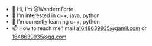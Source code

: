 - 👋 Hi, I’m @WandernForte
- 👀 I’m interested in c++, java, python
- 🌱 I’m currently learning c++, python
- 📫 How to reach me? mail a1648639935@gamil.com or 1648639935@qq.com

<!---
WandernForte/WandernForte is a ✨ special ✨ repository because its `README.md` (this file) appears on your GitHub profile.
You can click the Preview link to take a look at your changes.
--->
